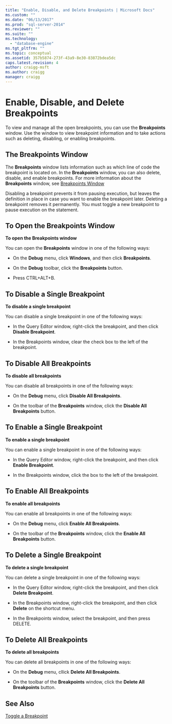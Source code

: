```yaml
---
title: "Enable, Disable, and Delete Breakpoints | Microsoft Docs"
ms.custom: ""
ms.date: "06/13/2017"
ms.prod: "sql-server-2014"
ms.reviewer: ""
ms.suite: ""
ms.technology: 
  - "database-engine"
ms.tgt_pltfrm: ""
ms.topic: conceptual
ms.assetid: 357b5874-273f-43a9-8e30-83872bdea5dc
caps.latest.revision: 4
author: craigg-msft
ms.author: craigg
manager: craigg
---
```

# Enable, Disable, and Delete Breakpoints
  To view and manage all the open breakpoints, you can use the **Breakpoints** window. Use the window to view breakpoint information and to take actions such as deleting, disabling, or enabling breakpoints.  
  
## The Breakpoints Window  
 The **Breakpoints** window lists information such as which line of code the breakpoint is located on. In the **Breakpoints** window, you can also delete, disable, and enable breakpoints. For more information about the **Breakpoints** window, see [Breakpoints Window](transact-sql-debugger-breakpoints-window.md)  
  
 Disabling a breakpoint prevents it from pausing execution, but leaves the definition in place in case you want to enable the breakpoint later. Deleting a breakpoint removes it permanently. You must toggle a new breakpoint to pause execution on the statement.  
  
## To Open the Breakpoints Window  
 **To open the Breakpoints window**  
  
 You can open the **Breakpoints** window in one of the following ways:  
  
-   On the **Debug** menu, click **Windows**, and then click **Breakpoints**.  
  
-   On the **Debug** toolbar, click the **Breakpoints** button.  
  
-   Press CTRL+ALT+B.  
  
## To Disable a Single Breakpoint  
 **To disable a single breakpoint**  
  
 You can disable a single breakpoint in one of the following ways:  
  
-   In the Query Editor window, right-click the breakpoint, and then click **Disable Breakpoint**.  
  
-   In the Breakpoints window, clear the check box to the left of the breakpoint.  
  
## To Disable All Breakpoints  
 **To disable all breakpoints**  
  
 You can disable all breakpoints in one of the following ways:  
  
-   On the **Debug** menu, click **Disable All Breakpoints**.  
  
-   On the toolbar of the **Breakpoints** window, click the **Disable All Breakpoints** button.  
  
## To Enable a Single Breakpoint  
 **To enable a single breakpoint**  
  
 You can enable a single breakpoint in one of the following ways:  
  
-   In the Query Editor window, right-click the breakpoint, and then click **Enable Breakpoint**.  
  
-   In the Breakpoints window, click the box to the left of the breakpoint.  
  
## To Enable All Breakpoints  
 **To enable all breakpoints**  
  
 You can enable all breakpoints in one of the following ways:  
  
-   On the **Debug** menu, click **Enable All Breakpoints**.  
  
-   On the toolbar of the **Breakpoints** window, click the **Enable All Breakpoints** button.  
  
## To Delete a Single Breakpoint  
 **To delete a single breakpoint**  
  
 You can delete a single breakpoint in one of the following ways:  
  
-   In the Query Editor window, right-click the breakpoint, and then click **Delete Breakpoint**.  
  
-   In the Breakpoints window, right-click the breakpoint, and then click **Delete** on the shortcut menu.  
  
-   In the Breakpoints window, select the breakpoint, and then press DELETE.  
  
## To Delete All Breakpoints  
 **To delete all breakpoints**  
  
 You can delete all breakpoints in one of the following ways:  
  
-   On the **Debug** menu, cllick **Delete All Breakpoints**.  
  
-   On the toolbar of the **Breakpoints** window, click the **Delete All Breakpoints** button.  
  
## See Also  
 [Toggle a Breakpoint](../spatial/point.md)  
  
  
